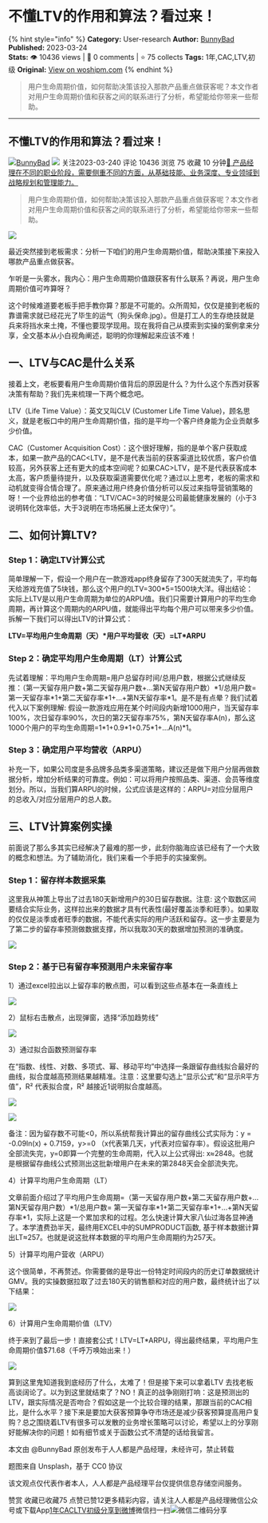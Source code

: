 # 不懂LTV的作用和算法？看过来！
{% hint style="info" %}
**Category:** User-research
**Author:** [BunnyBad](https://www.woshipm.com/u/718513)
**Published:** 2023-03-24  
**Stats:** 👁️ 10436 views | 💬 0 comments | ⭐ 75 collects
**Tags:** 1年,CAC,LTV,初级
**Original:** [View on woshipm.com](https://www.woshipm.com/user-research/5790151.html)
{% endhint %}
> 用户生命周期价值，如何帮助决策该投入那款产品重点做获客呢？本文作者对用户生命周期价值和获客之间的联系进行了分析，希望能给你带来一些帮助。

---

## 不懂LTV的作用和算法？看过来！

[![](https://static.woshipm.com/pmapp_avatar_20230322142302_3097.jpeg?imageView2/1/w/72/h/72/q/100)](https://www.woshipm.com/u/718513)[BunnyBad](https://www.woshipm.com/u/718513) ![](https://static.woshipm.com/tag/1101_1@2x.png) 关注2023-03-240 评论 10436 浏览 75 收藏 10 分钟[🔗 产品经理在不同的职业阶段，需要侧重不同的方面，从基础技能、业务深度、专业领域到战略规划和管理能力。](https://ke.qidianla.com/courses/90pm)

> 用户生命周期价值，如何帮助决策该投入那款产品重点做获客呢？本文作者对用户生命周期价值和获客之间的联系进行了分析，希望能给你带来一些帮助。

![](https://image.woshipm.com/wp-files/2023/03/Um0Gq4FuG6nD0OAar21H.png)

最近突然接到老板需求：分析一下咱们的用户生命周期价值，帮助决策接下来投入哪款产品重点做获客。

乍听是一头雾水，我内心：用户生命周期价值跟获客有什么联系？再说，用户生命周期价值可咋算呀？

这个时候难道要老板手把手教你算？那是不可能的。众所周知，仅仅是接到老板的靠谱需求就已经花光了毕生的运气（狗头保命.jpg）。但是打工人的生存绝技就是兵来将挡水来土掩，不懂也要现学现用。现在我将自己从摸索到实操的案例拿来分享，全文基本从小白视角阐述，聪明的你理解起来应该不难！

## 一、LTV与CAC是什么关系

接着上文，老板要看用户生命周期价值背后的原因是什么？为什么这个东西对获客决策有帮助？我们先来梳理一下两个概念吧。

LTV（Life Time Value）：英文又叫CLV (Customer Life Time Value)，顾名思义，就是老板口中的用户生命周期价值，指的是平均一个客户终身能为企业贡献多少价值。

CAC（Customer Acquisition Cost）：这个很好理解，指的是单个客户获取成本，如果一款产品的CAC<LTV，是不是代表当前的获客渠道比较优质，客户价值较高，另外获客上还有更大的成本空间呢？如果CAC>LTV，是不是代表获客成本太高，客户质量待提升，以及获取渠道需要优化呢？通过以上思考，老板的需求和动机就变得合情合理了。原来通过用户终身价值分析可以反过来指导营销策略的呀！一个业界给出的参考值：“LTV/CAC=3的时候是公司最能健康发展的（小于3说明转化效率低，大于3说明在市场拓展上还太保守）”。

## 二、如何计算LTV?

### Step 1：确定LTV计算公式

简单理解一下，假设一个用户在一款游戏app终身留存了300天就流失了，平均每天给游戏充值了5块钱，那么这个用户的LTV=300\*5=1500块大洋。得出结论：实际上LTV是以用户生命周期为单位的ARPU值。我们只需要计算用户的平均生命周期，再计算这个周期内的ARPU值，就能得出平均每个用户可以带来多少价值。拆解一下我们可以得出LTV的计算公式：

**LTV=平均用户生命周期（天）\*用户平均营收（天）=LT\*ARPU**

### Step 2：确定平均用户生命周期（LT）计算公式

先试着理解：平均用户生命周期=用户总留存时间/总用户数，根据公式继续反推：（第一天留存用户数+第二天留存用户数+…第N天留存用户数）\*1/总用户数= 第一天留存率\*1+第二天留存率\*1+…+第N天留存率\*1。是不是有点晕？我们试着代入以下案例理解: 假设一款游戏应用在某个时间段内新增1000用户，当天留存率100%，次日留存率90%，次日的第2天留存率75%，第N天留存率A(n)，那么这1000个用户的平均生命周期=1\*1+0.9\*1+0.75\*1+…A(n)\*1。

### Step 3：确定用户平均营收（ARPU）

补充一下，如果公司度是多品牌多品类多渠道策略，建议还是做下用户分层再做数据分析，增加分析结果的可靠度。例如：可以将用户按照品类、渠道、会员等维度划分。所以，当我们算ARPU的时候，公式应该是这样的：ARPU=对应分层用户的总收入/对应分层用户的总人数。

## 三、LTV计算案例实操

前面说了那么多其实已经解决了最难的那一步，此刻你脑海应该已经有了一个大致的概念和想法。为了辅助消化，我们来看一个手把手的实操案例。

### Step 1：留存样本数据采集

这里我从神策上导出了过去180天新增用户的30日留存数据。注意: 这个取数区间要结合实际业务，这样拉出来的数据才具有代表性(最好覆盖淡季和旺季）。如果取的仅仅是淡季或者旺季的数据，不能代表实际的用户活跃和留存。这一步主要是为了第二步的留存率预测做数据支撑，所以我取30天的数据增加预测的准确度。

![](https://image.woshipm.com/2023/03/24/3329d9a8-ca0d-11ed-89d0-00163e0b5ff3.png)

### Step 2：基于已有留存率预测用户未来留存率

1）通过excel拉出以上留存率的散点图，可以看到这些点基本在一条直线上

![](https://image.woshipm.com/2023/03/24/40c458f4-ca0d-11ed-9e02-00163e0b5ff3.png)

2）鼠标右击散点，出现弹窗，选择“添加趋势线”

![](https://image.woshipm.com/2023/03/24/3b16498a-ca0d-11ed-a334-00163e0b5ff3.png)

3）通过拟合函数预测留存率

在“指数、线性、对数、多项式、幂、移动平均”中选择一条跟留存曲线拟合最好的曲线，拟合度越高预测结果越精准。注意：这里要勾选上“显示公式”和“显示R平方值”，R² 代表拟合度，R² 越接近1说明拟合度越高。

![](https://image.woshipm.com/2023/03/24/51725412-ca0d-11ed-a334-00163e0b5ff3.png)

![](https://image.woshipm.com/2023/03/24/568e4bf4-ca0d-11ed-9e02-00163e0b5ff3.png)

备注：因为留存数不可能<0，所以系统帮我计算出的留存曲线公式实际为：y = -0.09ln(x) + 0.7159，y>=0 （x代表第几天，y代表对应留存率）。假设这批用户全部流失完，y=0即算一个完整的生命周期，代入以上公式得出: x≈2848。也就是根据留存曲线公式预测出这批新增用户在未来的第2848天会全部流失完。

4）计算平均用户生命周期（LT）

文章前面介绍过了平均用户生命周期=（第一天留存用户数+第二天留存用户数+…第N天留存用户数）\*1/总用户数= 第一天留存率\*1+第二天留存率\*1+…+第N天留存率\*1，实际上这是一个累加求和的过程。怎么快速计算大家八仙过海各显神通了。本学渣费劲半天，最终用EXCEL中的SUMPRODUCT函数, 基于样本数据计算出LT≈257。也就是说这批样本数据的平均用户生命周期约为257天。

5）计算平均用户营收（ARPU）

这个很简单，不再赘述。你需要做的是导出一份特定时间段内的历史订单数据统计GMV。我的实操数据拉取了过去180天的销售额和对应的用户数，最终统计出了以下结果：

![](https://image.woshipm.com/2023/03/24/65b091f0-ca0d-11ed-9e02-00163e0b5ff3.png)

6）计算用户生命周期价值（LTV）

终于来到了最后一步！直接套公式！LTV=LT\*ARPU，得出最终结果，平均用户生命周期价值$71.68（千呼万唤始出来！）

![](https://image.woshipm.com/2023/03/24/69c18cc2-ca0d-11ed-a334-00163e0b5ff3.png)

算到这里鬼知道我到底经历了什么，太难了！但是接下来可以拿着LTV 去找老板高谈阔论了。以为到这里就结束了？NO！真正的战争刚刚打响：这是预测出的LTV，跟实际情况是否吻合？假如这是一个比较合理的结果，那跟当前的CAC相比，是什么水平？接下来是要加大获客预算争夺市场还是减少获客预算提高用户复购？总之围绕着LTV有很多可以发散的业务增长策略可以讨论，希望以上的分享刚好能解决你的问题！如有细节或关于函数公式不清楚的话给我留言。

本文由 @BunnyBad 原创发布于人人都是产品经理，未经许可，禁止转载

题图来自 Unsplash，基于 CC0 协议

该文观点仅代表作者本人，人人都是产品经理平台仅提供信息存储空间服务。

赞赏 收藏已收藏75 点赞已赞12更多精彩内容，请关注人人都是产品经理微信公众号或下载App[1年](https://www.woshipm.com/tag/1%e5%b9%b4)[CAC](https://www.woshipm.com/tag/cac)[LTV](https://www.woshipm.com/tag/ltv)[初级](https://www.woshipm.com/tag/%e5%88%9d%e7%ba%a7)[分享到微博](https://service.weibo.com/share/share.php?appkey=2775287854&title=不懂LTV的作用和算法？看过来！&url=https://www.woshipm.com/user-research/5790151.html&pic=https://image.woshipm.com/wp-files/2023/03/Um0Gq4FuG6nD0OAar21H.png)微信扫一扫![微信二维码](https://api.pwmqr.com/qrcode/create/?url=https://www.woshipm.com/user-research/5790151.html)分享